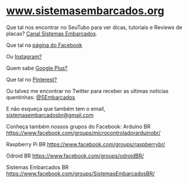 www.sistemasembarcados.org
=====================

Que tal nos encontrar no SeuTubo para ver dicas, tutoriais e Reviews de placas? [Canal Sistemas Embarcados](https://www.youtube.com/c/SistemasEmbarcadosbr?sub_confirmation=1).

Que tal na [página do Facebook](https://www.facebook.com/sistemasembarcados)

Ou [Instagram?](https://www.instagram.com/sistemasembarcados/)

Quem sabe [Google Plus?](https://plus.google.com/+SistemasEmbarcadosBR/posts)

Que tal no [Pinterest?](https://www.pinterest.com/SEmbarcados/)

Ou talvez me encontrar no Twitter para receber as ultimas noticias quentinhas: [@SEmbarcados](https://twitter.com/SEmbarcados)

E não esqueça que também tem o email, sistemasembarcadosbr@gmail.com

Conheça também nossos grupos do Facebook:
Arduino BR 
https://www.facebook.com/groups/microcontroladorarduinobr/

Raspberry Pi BR 
https://www.facebook.com/groups/raspberrybr/

Odroid BR 
https://www.facebook.com/groups/odroidBR/

Sistemas Embarcados BR 
https://www.facebook.com/groups/SistemasEmbarcadosBR/ 
